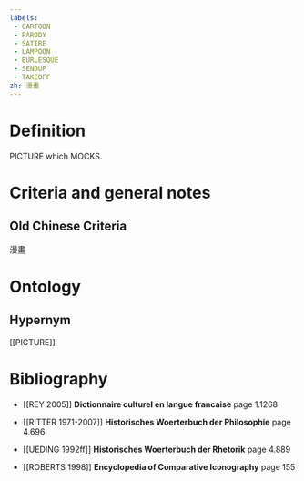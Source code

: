 ```yaml
---
labels: 
 - CARTOON
 - PARODY
 - SATIRE
 - LAMPOON
 - BURLESQUE
 - SENDUP
 - TAKEOFF
zh: 漫畫
---
```


# Definition
PICTURE which MOCKS.
# Criteria and general notes
## Old Chinese Criteria
漫畫
# Ontology

## Hypernym
[[PICTURE]]
# Bibliography
- [[REY 2005]]
**Dictionnaire culturel en langue francaise** page 1.1268

- [[RITTER 1971-2007]]
**Historisches Woerterbuch der Philosophie** page 4.696

- [[UEDING 1992ff]]
**Historisches Woerterbuch der Rhetorik** page 4.889

- [[ROBERTS 1998]]
**Encyclopedia of Comparative Iconography** page 155

